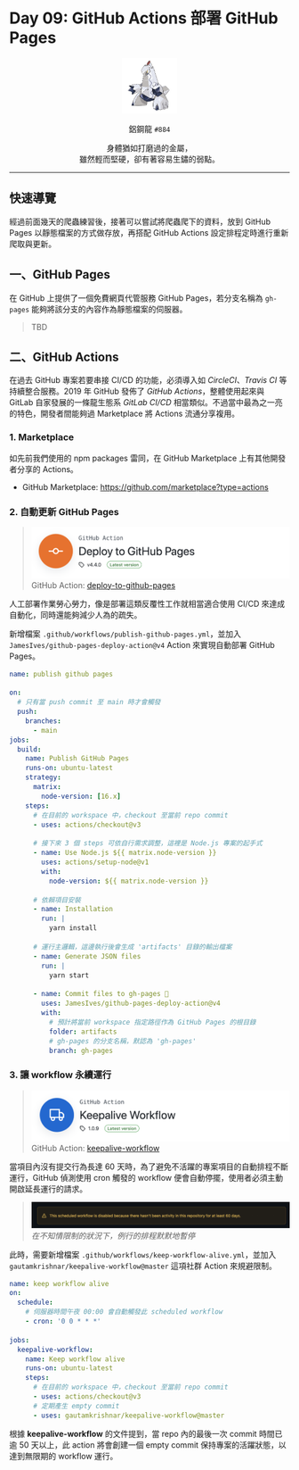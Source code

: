 # Day 09: GitHub Actions 部署 GitHub Pages

<p align="center">
    <img src="./cover.png" width="100" />
</p>

<p align="center">
    鋁鋼龍 <code>#884</code>
</p>

<p align="center">
    身體猶如打磨過的金屬，<br>雖然輕而堅硬，卻有著容易生鏽的弱點。
</p>

---

## 快速導覽

經過前面幾天的爬蟲練習後，接著可以嘗試將爬蟲爬下的資料，放到 GitHub Pages 以靜態檔案的方式做存放，再搭配 GitHub Actions 設定排程定時進行重新爬取與更新。

## 一、GitHub Pages

在 GitHub 上提供了一個免費網頁代管服務 GitHub Pages，若分支名稱為 `gh-pages` 能夠將該分支的內容作為靜態檔案的伺服器。

> TBD

## 二、GitHub Actions

在過去 GitHub 專案若要串接 CI/CD 的功能，必須導入如 *CircleCI*、*Travis CI* 等持續整合服務。2019 年 GitHub 發佈了 *GitHub Actions*，整體使用起來與 GitLab 自家發展的一條龍生態系 *GitLab CI/CD* 相當類似。不過當中最為之一亮的特色，開發者間能夠過 Marketplace 將 Actions 流通分享複用。

### 1. Marketplace

如先前我們使用的 npm packages 雷同，在 GitHub Marketplace 上有其他開發者分享的 Actions。
* GitHub Marketplace: https://github.com/marketplace?type=actions

### 2. 自動更新 GitHub Pages

> ![](./github-action-deploy-to-github-pages.png)
> GitHub Action: [deploy-to-github-pages](https://github.com/marketplace/actions/deploy-to-github-pages)

人工部署作業勞心勞力，像是部署這類反覆性工作就相當適合使用 CI/CD 來達成自動化，同時還能夠減少人為的疏失。

新增檔案 `.github/workflows/publish-github-pages.yml`，並加入 `JamesIves/github-pages-deploy-action@v4` Action 來實現自動部署 GitHub Pages。

```yml
name: publish github pages

on:
  # 只有當 push commit 至 main 時才會觸發
  push:
    branches:
      - main
jobs:
  build:
    name: Publish GitHub Pages
    runs-on: ubuntu-latest
    strategy:
      matrix:
        node-version: [16.x]
    steps:
      # 在目前的 workspace 中，checkout 至當前 repo commit
      - uses: actions/checkout@v3

      # 接下來 3 個 steps 可依自行需求調整，這裡是 Node.js 專案的起手式
      - name: Use Node.js ${{ matrix.node-version }}
        uses: actions/setup-node@v1
        with:
          node-version: ${{ matrix.node-version }}

      # 依賴項目安裝
      - name: Installation
        run: |
          yarn install

      # 運行主邏輯，這邊執行後會生成 'artifacts' 目錄的輸出檔案
      - name: Generate JSON files
        run: |
          yarn start

      - name: Commit files to gh-pages 🚀
        uses: JamesIves/github-pages-deploy-action@v4
        with:
          # 預計將當前 workspace 指定路徑作為 GitHub Pages 的根目錄
          folder: artifacts
          # gh-pages 的分支名稱，默認為 'gh-pages'
          branch: gh-pages
```

### 3. 讓 workflow 永續運行

> ![](./github-action-keepalive-workflow.png)
> GitHub Action: [keepalive-workflow](https://github.com/marketplace/actions/keepalive-workflow)

當項目內沒有提交行為長達 60 天時，為了避免不活躍的專案項目的自動排程不斷運行，GitHub 偵測使用 cron 觸發的 workflow 便會自動停擺，使用者必須主動開啟延長運行的請求。

> ![](./01.png)
> *在不知情限制的狀況下，例行的排程默默地暫停*

此時，需要新增檔案 `.github/workflows/keep-workflow-alive.yml`，並加入 `gautamkrishnar/keepalive-workflow@master` 這項社群 Action 來規避限制。

```yml
name: keep workflow alive
on:
  schedule:
    # 伺服器時間午夜 00:00 會自動觸發此 scheduled workflow
    - cron: '0 0 * * *'

jobs:
  keepalive-workflow:
    name: Keep workflow alive
    runs-on: ubuntu-latest
    steps:
      # 在目前的 workspace 中，checkout 至當前 repo commit
      - uses: actions/checkout@v3
      # 定期產生 empty commit
      - uses: gautamkrishnar/keepalive-workflow@master
```

根據 **keepalive-workflow** 的文件提到，當 repo 內的最後一次 commit 時間已逾 50 天以上，此 action 將會創建一個 empty commit 保持專案的活躍狀態，以達到無限期的 workflow 運行。
